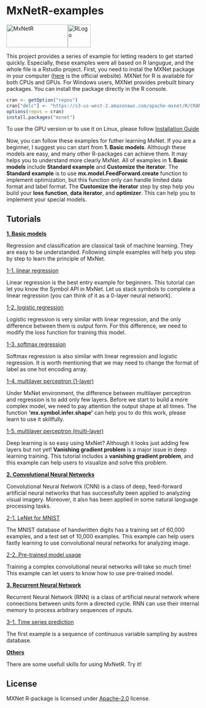 # MxNetR-examples

<img src="https://raw.githubusercontent.com/dmlc/dmlc.github.io/master/img/logo-m/mxnetR.png" width="160" height="60" alt="MxNetR"/><img src="https://assets-cdn.github.com/images/topics/r.png?v=1508892931" width="60" height="60" alt="RLogo"/>

This project provides a series of example for letting readers to get started quickly. Especially, these examples were all based on R langugue, and the whole file is a Rstudio project. 
First, you need to instal the MXNet package in your computer ([here](https://mxnet.incubator.apache.org/get_started/windows_setup.html#install-mxnet-for-r) is the official website). MXNet for R is available for both CPUs and GPUs. For Windows users, MXNet provides prebuilt binary packages. You can install the package directly in the R console.

```r
cran <- getOption("repos")
cran["dmlc"] <- "https://s3-us-west-2.amazonaws.com/apache-mxnet/R/CRAN/"
options(repos = cran)
install.packages("mxnet")
```

To use the GPU version or to use it on Linux, please follow [Installation Guide](http://mxnet.io/get_started/install.html)

Now, you can follow these examples for futher learning MxNet. If you are a beginner, I suggest you can start from **1. Basic models**. Although these models are easy, and many other R-packages can achieve them. It may helps you to understand more clearly MxNet. All of examples in **1. Basic models** include **Standard example** and **Customize the iterator**. The **Standard example** is to use **mx.model.FeedForward.create** function to implement optimization, but this function only can handle limited data format and label format. The **Customize the iterator** step by step help you build your **loss function**, **data iterator**, and **optimizer**. This can help you to implement your special models.

Tutorials
-------

**[1. Basic models](https://github.com/xup6fup/MxNetR-examples/tree/master/1.%20Basic%20models)**

Regression and classification are classical task of machine learning. They are easy to be understanded. Following simple examples will help you step by step to learn the principle of MxNet.

[1-1. linear regression](https://github.com/xup6fup/MxNetR-examples/tree/master/1.%20Basic%20models/1.%20linear%20regression)

Linear regression is the best entry example for beginners. This tutorial can let you know the Symbol API in MxNet. Let us stack symbols to complete a linear regression (you can think of it as a 0-layer neural network).

[1-2. logistic regression](https://github.com/xup6fup/MxNetR-examples/tree/master/1.%20Basic%20models/2.%20logistic%20regression)

Logistic regression is very similar with linear regression, and the only difference between them is output form. For this difference, we need to modify the loss function for training this model.

[1-3. softmax regression](https://github.com/xup6fup/MxNetR-examples/tree/master/1.%20Basic%20models/3.%20softmax%20regression)

Softmax regression is also similar with linear regression and logistic regression. It is worth mentioning that we may need to change the format of label as one hot encoding array.

[1-4. multilayer perceptron (1-layer)](https://github.com/xup6fup/MxNetR-examples/tree/master/1.%20Basic%20models/4.%20multilayer%20perceptron%20(1-layer))

Under MxNet environment, the difference between multilayer perceptron and regression is to add only few layers. Before we start to build a more complex model, we need to pay attention the output shape at all times. The function **'mx.symbol.infer.shape'** can help you to do this work, please learn to use it skillfully.

[1-5. multilayer perceptron (multi-layer)](https://github.com/xup6fup/MxNetR-examples/tree/master/1.%20Basic%20models/5.%20multilayer%20perceptron%20(multi-layer))

Deep learning is so easy using MxNet? Although it looks just adding few layers but not yet! **Vanishing gradient problem** is a major issue in deep learning training. This tutorial includes a **vanishing gradient problem**, and this example can help users to visualize and solve this problem.

**[2. Convolutional Neural Networks](https://github.com/xup6fup/MxNetR-examples/tree/master/2.%20Convolutional%20Neural%20Networks)**

Convolutional Neural Network (CNN) is a class of deep, feed-forward artificial neural networks that has successfully been applied to analyzing visual imagery. Moreover, it also has been applied in some natural language processing tasks.

[2-1. LeNet for MNIST](https://github.com/xup6fup/MxNetR-examples/tree/master/2.%20Convolutional%20Neural%20Networks/1.%20LeNet%20for%20MNIST)

The MNIST database of handwritten digits has a training set of 60,000 examples, and a test set of 10,000 examples. This example can help users fastly learning to use convolutional neural networks for analyzing image.

[2-2. Pre-trained model usage](https://github.com/xup6fup/MxNetR-examples/tree/master/2.%20Convolutional%20Neural%20Networks/2.%20Pre-trained%20model%20usage)

Training a complex convolutional neural networks will take so much time! This example can let users to know how to use pre-trained model.

**[3. Recurrent Neural Network](https://github.com/xup6fup/MxNetR-examples/tree/master/3.%20Recurrent%20Neural%20Network)**

Recurrent Neural Network (RNN) is a class of artificial neural network where connections between units form a directed cycle. RNN can use their internal memory to process arbitrary sequences of inputs.

[3-1. Time series prediction](https://github.com/xup6fup/MxNetR-examples/tree/master/3.%20Recurrent%20Neural%20Network/1.%20Time%20series%20prediction)

The first example is a sequence of continuous variable sampling by austres database.

**[Others](https://github.com/xup6fup/MxNetR-examples/tree/master/Others)**

There are some usefull skills for using MxNetR. Try it!

License
-------
MXNet R-package is licensed under [Apache-2.0](https://github.com/apache/incubator-mxnet/blob/master/R-package/LICENSE) license.
